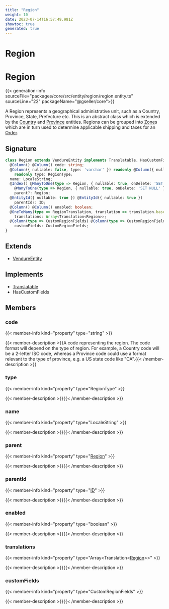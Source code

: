 ```yaml
---
title: "Region"
weight: 10
date: 2023-07-14T16:57:49.981Z
showtoc: true
generated: true
---
```

<!-- This file was generated from the Vendure source. Do not modify. Instead, re-run the "docs:build" script -->

# Region
<div class="symbol">


# Region

{{< generation-info sourceFile="packages/core/src/entity/region/region.entity.ts" sourceLine="22" packageName="@gseller/core">}}

A Region represents a geographical administrative unit, such as a Country, Province, State, Prefecture etc.
This is an abstract class which is extended by the <a href='/typescript-api/entities/country#country'>Country</a> and <a href='/typescript-api/entities/province#province'>Province</a> entities.
Regions can be grouped into <a href='/typescript-api/entities/zone#zone'>Zone</a>s which are in turn used to determine applicable shipping and taxes for an <a href='/typescript-api/entities/order#order'>Order</a>.

## Signature

```TypeScript
class Region extends VendureEntity implements Translatable, HasCustomFields {
  @Column() @Column() code: string;
  @Column({ nullable: false, type: 'varchar' }) readonly @Column({ nullable: false, type: 'varchar' })
    readonly type: RegionType;
  name: LocaleString;
  @Index() @ManyToOne(type => Region, { nullable: true, onDelete: 'SET NULL' }) @Index()
    @ManyToOne(type => Region, { nullable: true, onDelete: 'SET NULL' })
    parent?: Region;
  @EntityId({ nullable: true }) @EntityId({ nullable: true })
    parentId?: ID;
  @Column() @Column() enabled: boolean;
  @OneToMany(type => RegionTranslation, translation => translation.base, { eager: true }) @OneToMany(type => RegionTranslation, translation => translation.base, { eager: true })
    translations: Array<Translation<Region>>;
  @Column(type => CustomRegionFields) @Column(type => CustomRegionFields)
    customFields: CustomRegionFields;
}
```
## Extends

 * <a href='/typescript-api/entities/vendure-entity#vendureentity'>VendureEntity</a>


## Implements

 * <a href='/typescript-api/entities/interfaces#translatable'>Translatable</a>
 * HasCustomFields


## Members

### code

{{< member-info kind="property" type="string"  >}}

{{< member-description >}}A code representing the region. The code format will depend on the type of region. For
example, a Country code will be a 2-letter ISO code, whereas a Province code could use
a format relevant to the type of province, e.g. a US state code like "CA".{{< /member-description >}}

### type

{{< member-info kind="property" type="RegionType"  >}}

{{< member-description >}}{{< /member-description >}}

### name

{{< member-info kind="property" type="LocaleString"  >}}

{{< member-description >}}{{< /member-description >}}

### parent

{{< member-info kind="property" type="<a href='/typescript-api/entities/region#region'>Region</a>"  >}}

{{< member-description >}}{{< /member-description >}}

### parentId

{{< member-info kind="property" type="<a href='/typescript-api/common/id#id'>ID</a>"  >}}

{{< member-description >}}{{< /member-description >}}

### enabled

{{< member-info kind="property" type="boolean"  >}}

{{< member-description >}}{{< /member-description >}}

### translations

{{< member-info kind="property" type="Array&#60;Translation&#60;<a href='/typescript-api/entities/region#region'>Region</a>&#62;&#62;"  >}}

{{< member-description >}}{{< /member-description >}}

### customFields

{{< member-info kind="property" type="CustomRegionFields"  >}}

{{< member-description >}}{{< /member-description >}}


</div>
